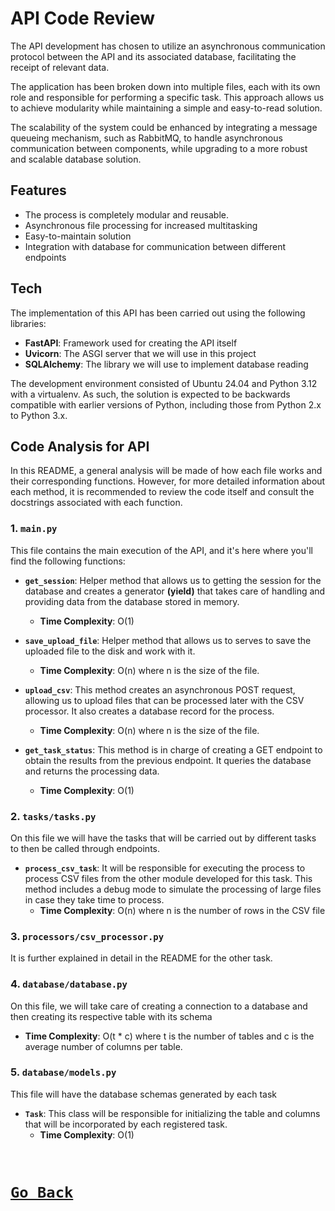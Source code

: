# API Code Review

The API development has chosen to utilize an asynchronous communication protocol
between the API and its associated database, facilitating the receipt of relevant
data.

The application has been broken down into multiple files, each with its own role and
responsible for performing a specific task. This approach allows us to achieve
modularity while maintaining a simple and easy-to-read solution.

The scalability of the system could be enhanced by integrating a message queueing
mechanism, such as RabbitMQ, to handle asynchronous communication between components,
while upgrading to a more robust and scalable database solution.

## Features

* The process is completely modular and reusable.
* Asynchronous file processing for increased multitasking
* Easy-to-maintain solution
* Integration with database for communication between different endpoints

## Tech

The implementation of this API has been carried out using the following libraries:

* **FastAPI**: Framework used for creating the API itself
* **Uvicorn**: The ASGI server that we will use in this project
* **SQLAlchemy**: The library we will use to implement database reading

The development environment consisted of Ubuntu 24.04 and Python 3.12 with a virtualenv. As such, the solution is expected to be backwards compatible with earlier versions of Python, including those from Python 2.x to Python 3.x.

## Code Analysis for API

In this README, a general analysis will be made of how each file works and their
corresponding functions. However, for more detailed information about each method, it is
recommended to review the code itself and consult the docstrings associated with each
function.

### 1. `main.py`

This file contains the main execution of the API, and it's here where you'll find the
following functions:

* **`get_session`**: Helper method that allows us to getting the session for the database and creates a generator __(yield)__ that takes care of handling and providing data from the database stored in memory.
  * __Time Complexity__: O(1)

* **`save_upload_file`**: Helper method that allows us to serves to save the uploaded file to the disk and work with it.
  * __Time Complexity__: O(n) where n is the size of the file.

* **`upload_csv`**: This method creates an asynchronous POST request, allowing us to upload files that can be processed later with the CSV processor. It also creates a database record for the process.
  * __Time Complexity__: O(n) where n is the size of the file.

* **`get_task_status`**: This method is in charge of creating a GET endpoint to obtain the results from the
previous endpoint. It queries the database and returns the processing data.
  * __Time Complexity__: O(1)


### 2. `tasks/tasks.py`

On this file we will have the tasks that will be carried out by different tasks to then
be called through endpoints.

* **`process_csv_task`**: It will be responsible for executing the process to process CSV files from the other module developed for this task. This method includes a debug mode to simulate the processing of large files in case they take time to process.
  * __Time Complexity__: O(n) where n is the number of rows in the CSV file

### 3. `processors/csv_processor.py`

It is further explained in detail in the README for the other task.

### 4. `database/database.py`

On this file, we will take care of creating a connection to a database and then
creating its respective table with its schema

* __Time Complexity__: O(t * c) where t is the number of tables and c is the average number of columns per table.

### 5. `database/models.py`

This file will have the database schemas generated by each task

* **`Task`**: This class will be responsible for initializing the table and columns that will be incorporated by each registered task.
  * __Time Complexity__: O(1)


</br>

# [`Go Back`](../README.md)
